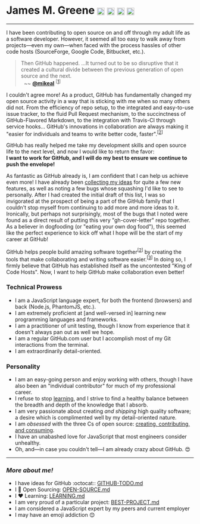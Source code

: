 # James M. Greene [<img class="emoji" title="GitHub" alt=":octocat:" src="https://a248.e.akamai.net/assets.github.com/images/icons/emoji/octocat.png" height="20" width="20" align="absmiddle" />][me/gh] [<img class="emoji" title="Twitter" alt=":bird:" src="https://a248.e.akamai.net/assets.github.com/images/icons/emoji/bird.png" height="20" width="20" align="absmiddle" />][me/t] [<img class="emoji" title="Email" alt=":e-mail:" src="https://a248.e.akamai.net/assets.github.com/images/icons/emoji/e-mail.png" height="20" width="20" align="absmiddle" />][me/email] [<img class="emoji" title="Website" alt=":earth_americas:" src="https://a248.e.akamai.net/assets.github.com/images/icons/emoji/earth_americas.png" height="20" width="20" align="absmiddle" />][me/site]  

---

I have been contributing to open source on and off through my adult life as a software developer. However, it seemed
all too easy to walk away from projects&mdash;even my own&mdash;when faced with the process hassles of other code
hosts (SourceForge, Google Code, Bitbucket, etc.). 

> Then GitHub happened. ...It turned out to be so disruptive that it created a cultural divide between the previous
> generation of open source and the next.  
>  &nbsp; ~~ [**@mikeal**][mikeal/gh] <sup>\[[1][mikeal/generation-gap]\]</sup>

I couldn't agree more! As a product, GitHub has fundamentally changed my open source activity in a way that is sticking
with me when so many others did not. From the efficiency of repo setup, to the integrated and easy-to-use issue tracker,
to the fluid Pull Request mechanism, to the succinctness of GitHub-Flavored Markdown, to the integration with
Travis-CI through service hooks... GitHub's innovations in collaboration are always making it "easier for individuals
and teams to write better code, faster".<sup>\[[2][gh/about]\]</sup>

GitHub has really helped me take my development skills and open source life to the next level, and now I would like to
return the favor:  
**I want to work for GitHub, and I will do my best to ensure we continue to push the envelope!**

As fantastic as GitHub already is, I am confident that I can help us achieve even more! I have already been [collecting
my ideas][cover-letter/github-todo] for quite a few new features, as well as noting a few bugs whose squashing
I'd like to see to personally. After I had created the initial draft of this list, I was so invigorated at the prospect of being a
part of the GitHub family that I couldn't stop myself from continuing to add more and more ideas to it.
Ironically, but perhaps not surprisingly, most of the bugs that I noted were found as a direct result of
putting this very "gh-cover-letter" repo together. As a believer in dogfooding (or "eating your own dog food"), this
seemed like the perfect experience to kick off what I hope will be the start of my career at GitHub!

GitHub helps people build amazing software together<sup>\[[2][gh/about]\]</sup> by creating the tools that make
collaborating and writing software easier.<sup>\[[3][gh/jobs]\]</sup> In doing so, I firmly believe that GitHub
has established itself as the uncontested "King of Code Hosts". Now, I want to help GitHub make collaboration
even better!

### Technical Prowess
 - I am a JavaScript language expert, for both the frontend (browsers) and back (Node.js, PhantomJS, etc.).
 - I am extremely proficient at [and well-versed in] learning new programming languages and frameworks.
 - I am a practitioner of unit testing, though I know from experience that it doesn't always pan out as well we hope.
 - I am a regular GitHub.com user but I accomplish most of my Git interactions from the terminal.
 - I am extraordinarily detail-oriented.


### Personality
 - I am an easy-going person and enjoy working with others, though I have also been an "individual contributor" for
   much of my professional career.
 - I refuse to stop [learning][cover-letter/learning], and I strive to find a healthy balance between the breadth and depth
of the knowledge that I absorb.
 - I am very passionate about creating _and shipping_ high quality software; a desire which is complimented well by my
detail-oriented nature.
 - I am _obsessed_ with the three Cs of open source: [creating, contributing, and consuming][cover-letter/open-source].
 - I have an unabashed love for JavaScript that most engineers consider unhealthy.
 - Oh, and&mdash;in case you couldn't tell&mdash;I am already crazy about GitHub. :heart_eyes:


---

### _More about me!_
 - I have ideas for GitHub :octocat:: [GITHUB-TODO.md][cover-letter/github-todo]
 - I :gift_heart: Open Sourcing: [OPEN-SOURCE.md][cover-letter/open-source]
 - I :heart: Learning: [LEARNING.md][cover-letter/learning]
 - I am very proud of a particular project: [BEST-PROJECT.md][cover-letter/best-project]
 - I am considered a JavaScript expert by my peers and current employer
 - I may have an emoji addiction :blush:


[me/gh]: http://github.com/JamesMGreene "GitHub"
[me/t]: http://twitter.com/_JamesMGreene "Twitter"
[me/email]: mailto:james.m.greene@gmail.com "Email"
[me/site]: http://about.me/JamesMGreene "Website"
[gh/about]: https://github.com/about
[gh/jobs]: https://github.com/about/jobs
[mikeal/gh]: https://github.com/mikeal
[mikeal/generation-gap]: http://www.futurealoof.com/posts/generation-gap.html
[cover-letter/github-todo]: GITHUB-TODO.md
[cover-letter/open-source]: OPEN-SOURCE.md
[cover-letter/learning]: LEARNING.md
[cover-letter/best-project]: BEST-PROJECT.md
